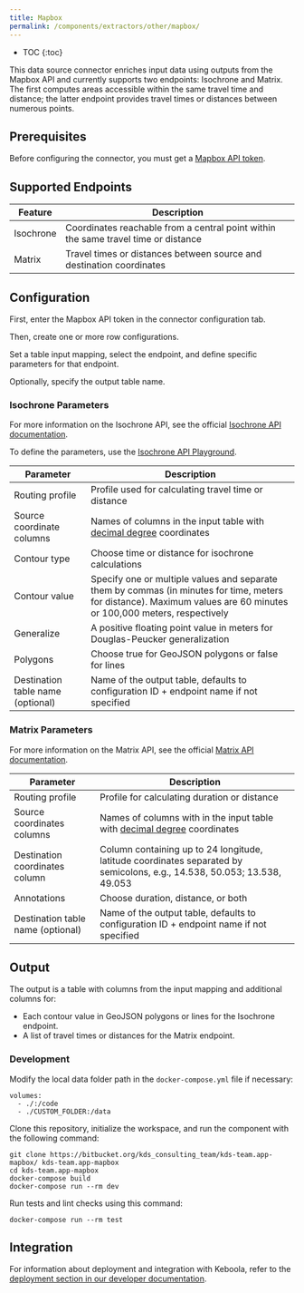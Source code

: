 ```yaml
---
title: Mapbox
permalink: /components/extractors/other/mapbox/
---
```


* TOC
{:toc}

This data source connector enriches input data using outputs from the Mapbox API and currently supports two endpoints: Isochrone and Matrix.
The first computes areas accessible within the same travel time and distance; the latter endpoint provides travel times or distances between numerous points.

## Prerequisites
Before configuring the connector, you must get a [Mapbox API token](https://docs.mapbox.com/help/getting-started/access-tokens/).

## Supported Endpoints

| Feature | Description |
|---|---|
| Isochrone | Coordinates reachable from a central point within the same travel time or distance |
| Matrix | Travel times or distances between source and destination coordinates |

## Configuration
First, enter the Mapbox API token in the connector configuration tab. 

Then, create one or more row configurations.

Set a table input mapping, select the endpoint, and define specific parameters for that endpoint. 

Optionally, specify the output table name.

### Isochrone Parameters
For more information on the Isochrone API, see the official [Isochrone API documentation](https://docs.mapbox.com/api/navigation/isochrone/).

To define the parameters, use the [Isochrone API Playground](https://docs.mapbox.com/playground/isochrone/).

| Parameter | Description |
|---|---|
| Routing profile | Profile used for calculating travel time or distance |
| Source coordinate columns | Names of columns in the input table with [decimal degree](https://en.wikipedia.org/wiki/Decimal_degrees) coordinates |
| Contour type | Choose time or distance for isochrone calculations | 
| Contour value | Specify one or multiple values and separate them by commas (in minutes for time, meters for distance). Maximum values are 60 minutes or 100,000 meters, respectively |
| Generalize | A positive floating point value in meters for Douglas-Peucker generalization |
| Polygons | Choose true for GeoJSON polygons or false for lines |
| Destination table name (optional) | Name of the output table, defaults to configuration ID + endpoint name if not specified |

### Matrix Parameters
For more information on the Matrix API, see the official [Matrix API documentation](https://docs.mapbox.com/api/navigation/matrix/).

| Parameter | Description |
|---|---|
| Routing profile | Profile for calculating duration or distance |
| Source coordinates columns | Names of columns with in the input table with [decimal degree](https://en.wikipedia.org/wiki/Decimal_degrees) coordinates |
| Destination coordinates column | Column containing up to 24 longitude, latitude coordinates separated by semicolons, e.g., 14.538, 50.053; 13.538, 49.053 |
| Annotations | Choose duration, distance, or both |
| Destination table name (optional) | Name of the output table, defaults to configuration ID + endpoint name if not specified | 

## Output
The output is a table with columns from the input mapping and additional columns for:

- Each contour value in GeoJSON polygons or lines for the Isochrone endpoint.
- A list of travel times or distances for the Matrix endpoint.

### Development

Modify the local data folder path in the `docker-compose.yml` file if necessary:

    volumes:
      - ./:/code
      - ./CUSTOM_FOLDER:/data

Clone this repository, initialize the workspace, and run the component with the following
command:

    git clone https://bitbucket.org/kds_consulting_team/kds-team.app-mapbox/ kds-team.app-mapbox
    cd kds-team.app-mapbox
    docker-compose build
    docker-compose run --rm dev

Run tests and lint checks using this command:

    docker-compose run --rm test

## Integration
For information about deployment and integration with Keboola, refer to the
[deployment section in our developer
documentation](https://developers.keboola.com/extend/component/deployment/).
